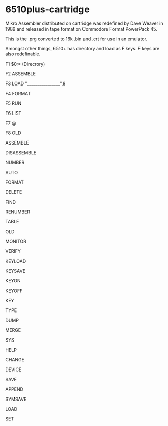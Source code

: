 # 6510plus-cartridge
Mikro Assembler distributed on cartridge was redefined by Dave Weaver in 1989 and released in tape format on Commodore Format PowerPack 45.

This is the .prg converted to 16k .bin and .crt for use in an emulator.

Amongst other things, 6510+ has directory and load as F keys. F keys are also redefinable.

F1 $0:* (Direcrory)

F2 ASSEMBLE

F3 LOAD "________________",8

F4 FORMAT

F5 RUN

F6 LIST

F7 @

F8 OLD

ASSEMBLE

DISASSEMBLE

NUMBER

AUTO

FORMAT

DELETE

FIND

RENUMBER

TABLE

OLD

MONITOR

VERIFY

KEYLOAD

KEYSAVE

KEYON

KEYOFF

KEY

TYPE

DUMP

MERGE

SYS

HELP

CHANGE

DEVICE

SAVE

APPEND

SYMSAVE

LOAD

SET
